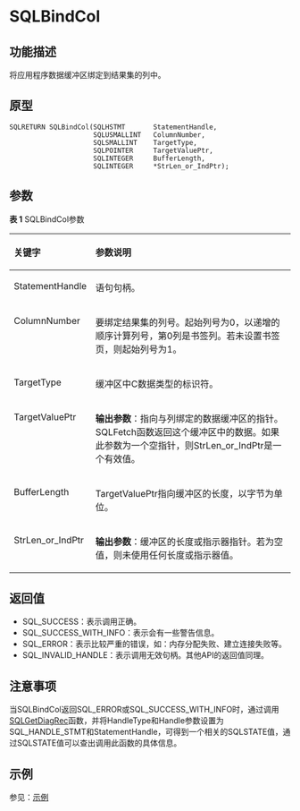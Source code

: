 # SQLBindCol<a name="ZH-CN_TOPIC_0242371440"></a>

## 功能描述<a name="zh-cn_topic_0238272886_zh-cn_topic_0237120416_zh-cn_topic_0059779335_s20aba247faad4486a9207cbeafeadb20"></a>

将应用程序数据缓冲区绑定到结果集的列中。

## 原型<a name="zh-cn_topic_0238272886_zh-cn_topic_0237120416_zh-cn_topic_0059779335_sc0a085a7e70b42b49cf7383da395ecff"></a>

```
SQLRETURN SQLBindCol(SQLHSTMT       StatementHandle,    
                     SQLUSMALLINT   ColumnNumber,     
                     SQLSMALLINT    TargetType,
                     SQLPOINTER     TargetValuePtr,
                     SQLINTEGER     BufferLength,
                     SQLINTEGER     *StrLen_or_IndPtr);
```

## 参数<a name="zh-cn_topic_0238272886_zh-cn_topic_0237120416_zh-cn_topic_0059779335_s2841a8589657411785ffbc5592840769"></a>

**表 1**  SQLBindCol参数

<a name="zh-cn_topic_0238272886_zh-cn_topic_0237120416_zh-cn_topic_0059779335_t7f7fe1edade94362b89ebdef0b3126a6"></a>
<table><thead align="left"><tr id="zh-cn_topic_0238272886_zh-cn_topic_0237120416_zh-cn_topic_0059779335_r72a30279067e460fad862a72def9b6e1"><th class="cellrowborder" valign="top" width="23.27%" id="mcps1.2.3.1.1"><p id="zh-cn_topic_0238272886_zh-cn_topic_0237120416_zh-cn_topic_0059779335_ac7920d1a4420479097098517698b1203"><a name="zh-cn_topic_0238272886_zh-cn_topic_0237120416_zh-cn_topic_0059779335_ac7920d1a4420479097098517698b1203"></a><a name="zh-cn_topic_0238272886_zh-cn_topic_0237120416_zh-cn_topic_0059779335_ac7920d1a4420479097098517698b1203"></a><strong id="zh-cn_topic_0238272886_zh-cn_topic_0237120416_zh-cn_topic_0059779335_ae3b4440781a24c7d8bed878942b46f96"><a name="zh-cn_topic_0238272886_zh-cn_topic_0237120416_zh-cn_topic_0059779335_ae3b4440781a24c7d8bed878942b46f96"></a><a name="zh-cn_topic_0238272886_zh-cn_topic_0237120416_zh-cn_topic_0059779335_ae3b4440781a24c7d8bed878942b46f96"></a>关键字</strong></p>
</th>
<th class="cellrowborder" valign="top" width="76.73%" id="mcps1.2.3.1.2"><p id="zh-cn_topic_0238272886_zh-cn_topic_0237120416_zh-cn_topic_0059779335_a4d0fbdd3d7a64b199c050ae0ad075667"><a name="zh-cn_topic_0238272886_zh-cn_topic_0237120416_zh-cn_topic_0059779335_a4d0fbdd3d7a64b199c050ae0ad075667"></a><a name="zh-cn_topic_0238272886_zh-cn_topic_0237120416_zh-cn_topic_0059779335_a4d0fbdd3d7a64b199c050ae0ad075667"></a><strong id="zh-cn_topic_0238272886_zh-cn_topic_0237120416_zh-cn_topic_0059779335_aafeaef49130b4575b44577a4f33cf3f3"><a name="zh-cn_topic_0238272886_zh-cn_topic_0237120416_zh-cn_topic_0059779335_aafeaef49130b4575b44577a4f33cf3f3"></a><a name="zh-cn_topic_0238272886_zh-cn_topic_0237120416_zh-cn_topic_0059779335_aafeaef49130b4575b44577a4f33cf3f3"></a>参数说明</strong></p>
</th>
</tr>
</thead>
<tbody><tr id="zh-cn_topic_0238272886_zh-cn_topic_0237120416_zh-cn_topic_0059779335_rfa83bbcc32f142a3a9af948e06e8e0bb"><td class="cellrowborder" valign="top" width="23.27%" headers="mcps1.2.3.1.1 "><p id="zh-cn_topic_0238272886_zh-cn_topic_0237120416_zh-cn_topic_0059779335_a86f9cfc2b6ff4f20a8d5df63c06236fb"><a name="zh-cn_topic_0238272886_zh-cn_topic_0237120416_zh-cn_topic_0059779335_a86f9cfc2b6ff4f20a8d5df63c06236fb"></a><a name="zh-cn_topic_0238272886_zh-cn_topic_0237120416_zh-cn_topic_0059779335_a86f9cfc2b6ff4f20a8d5df63c06236fb"></a>StatementHandle</p>
</td>
<td class="cellrowborder" valign="top" width="76.73%" headers="mcps1.2.3.1.2 "><p id="zh-cn_topic_0238272886_zh-cn_topic_0237120416_zh-cn_topic_0059779335_a35141cc74911451ab5b7bcba8069ccb7"><a name="zh-cn_topic_0238272886_zh-cn_topic_0237120416_zh-cn_topic_0059779335_a35141cc74911451ab5b7bcba8069ccb7"></a><a name="zh-cn_topic_0238272886_zh-cn_topic_0237120416_zh-cn_topic_0059779335_a35141cc74911451ab5b7bcba8069ccb7"></a>语句句柄。</p>
</td>
</tr>
<tr id="zh-cn_topic_0238272886_zh-cn_topic_0237120416_zh-cn_topic_0059779335_r4a7ef1c7e62f464ab72600b1db11039c"><td class="cellrowborder" valign="top" width="23.27%" headers="mcps1.2.3.1.1 "><p id="zh-cn_topic_0238272886_zh-cn_topic_0237120416_zh-cn_topic_0059779335_a98a0ed7d8b0641eca0be869c5db7a769"><a name="zh-cn_topic_0238272886_zh-cn_topic_0237120416_zh-cn_topic_0059779335_a98a0ed7d8b0641eca0be869c5db7a769"></a><a name="zh-cn_topic_0238272886_zh-cn_topic_0237120416_zh-cn_topic_0059779335_a98a0ed7d8b0641eca0be869c5db7a769"></a>ColumnNumber</p>
</td>
<td class="cellrowborder" valign="top" width="76.73%" headers="mcps1.2.3.1.2 "><p id="zh-cn_topic_0238272886_zh-cn_topic_0237120416_zh-cn_topic_0059779335_aedf9517a97bf4396b931807eeaa5f298"><a name="zh-cn_topic_0238272886_zh-cn_topic_0237120416_zh-cn_topic_0059779335_aedf9517a97bf4396b931807eeaa5f298"></a><a name="zh-cn_topic_0238272886_zh-cn_topic_0237120416_zh-cn_topic_0059779335_aedf9517a97bf4396b931807eeaa5f298"></a>要绑定结果集的列号。起始列号为0，以递增的顺序计算列号，第0列是书签列。若未设置书签页，则起始列号为1。</p>
</td>
</tr>
<tr id="zh-cn_topic_0238272886_zh-cn_topic_0237120416_zh-cn_topic_0059779335_r6b8382814fac430c9bf4db6e196bef7f"><td class="cellrowborder" valign="top" width="23.27%" headers="mcps1.2.3.1.1 "><p id="zh-cn_topic_0238272886_zh-cn_topic_0237120416_zh-cn_topic_0059779335_a840906d6fab14950843227928136f0cd"><a name="zh-cn_topic_0238272886_zh-cn_topic_0237120416_zh-cn_topic_0059779335_a840906d6fab14950843227928136f0cd"></a><a name="zh-cn_topic_0238272886_zh-cn_topic_0237120416_zh-cn_topic_0059779335_a840906d6fab14950843227928136f0cd"></a>TargetType</p>
</td>
<td class="cellrowborder" valign="top" width="76.73%" headers="mcps1.2.3.1.2 "><p id="zh-cn_topic_0238272886_zh-cn_topic_0237120416_zh-cn_topic_0059779335_a616999bf01f44f1a88623f36ecb1927d"><a name="zh-cn_topic_0238272886_zh-cn_topic_0237120416_zh-cn_topic_0059779335_a616999bf01f44f1a88623f36ecb1927d"></a><a name="zh-cn_topic_0238272886_zh-cn_topic_0237120416_zh-cn_topic_0059779335_a616999bf01f44f1a88623f36ecb1927d"></a>缓冲区中C数据类型的标识符。</p>
</td>
</tr>
<tr id="zh-cn_topic_0238272886_zh-cn_topic_0237120416_zh-cn_topic_0059779335_r3f42cec37f3c461ca85429ed0295e46f"><td class="cellrowborder" valign="top" width="23.27%" headers="mcps1.2.3.1.1 "><p id="zh-cn_topic_0238272886_zh-cn_topic_0237120416_zh-cn_topic_0059779335_aa94b2a92905e405993904c14900f8287"><a name="zh-cn_topic_0238272886_zh-cn_topic_0237120416_zh-cn_topic_0059779335_aa94b2a92905e405993904c14900f8287"></a><a name="zh-cn_topic_0238272886_zh-cn_topic_0237120416_zh-cn_topic_0059779335_aa94b2a92905e405993904c14900f8287"></a>TargetValuePtr</p>
</td>
<td class="cellrowborder" valign="top" width="76.73%" headers="mcps1.2.3.1.2 "><p id="zh-cn_topic_0238272886_zh-cn_topic_0237120416_zh-cn_topic_0059779335_af54c62cd94d0485d8c3aa2cb8254fd3e"><a name="zh-cn_topic_0238272886_zh-cn_topic_0237120416_zh-cn_topic_0059779335_af54c62cd94d0485d8c3aa2cb8254fd3e"></a><a name="zh-cn_topic_0238272886_zh-cn_topic_0237120416_zh-cn_topic_0059779335_af54c62cd94d0485d8c3aa2cb8254fd3e"></a><strong id="zh-cn_topic_0238272886_zh-cn_topic_0237120416_zh-cn_topic_0059779335_a025432cf0191435aa9581271363602b1"><a name="zh-cn_topic_0238272886_zh-cn_topic_0237120416_zh-cn_topic_0059779335_a025432cf0191435aa9581271363602b1"></a><a name="zh-cn_topic_0238272886_zh-cn_topic_0237120416_zh-cn_topic_0059779335_a025432cf0191435aa9581271363602b1"></a>输出参数</strong>：指向与列绑定的数据缓冲区的指针。SQLFetch函数返回这个缓冲区中的数据。如果此参数为一个空指针，则StrLen_or_IndPtr是一个有效值。</p>
</td>
</tr>
<tr id="zh-cn_topic_0238272886_zh-cn_topic_0237120416_zh-cn_topic_0059779335_rb83e445fa64d43acbd64d9d5e18ee436"><td class="cellrowborder" valign="top" width="23.27%" headers="mcps1.2.3.1.1 "><p id="zh-cn_topic_0238272886_zh-cn_topic_0237120416_zh-cn_topic_0059779335_a8a20742c0ba549afbfef0e5b0ea212e0"><a name="zh-cn_topic_0238272886_zh-cn_topic_0237120416_zh-cn_topic_0059779335_a8a20742c0ba549afbfef0e5b0ea212e0"></a><a name="zh-cn_topic_0238272886_zh-cn_topic_0237120416_zh-cn_topic_0059779335_a8a20742c0ba549afbfef0e5b0ea212e0"></a>BufferLength</p>
</td>
<td class="cellrowborder" valign="top" width="76.73%" headers="mcps1.2.3.1.2 "><p id="zh-cn_topic_0238272886_zh-cn_topic_0237120416_zh-cn_topic_0059779335_a2cff0048329043e3af3a1b6176b2b877"><a name="zh-cn_topic_0238272886_zh-cn_topic_0237120416_zh-cn_topic_0059779335_a2cff0048329043e3af3a1b6176b2b877"></a><a name="zh-cn_topic_0238272886_zh-cn_topic_0237120416_zh-cn_topic_0059779335_a2cff0048329043e3af3a1b6176b2b877"></a>TargetValuePtr指向缓冲区的长度，以字节为单位。</p>
</td>
</tr>
<tr id="zh-cn_topic_0238272886_zh-cn_topic_0237120416_zh-cn_topic_0059779335_rc74b270421da4002a3ae9c5f78021e83"><td class="cellrowborder" valign="top" width="23.27%" headers="mcps1.2.3.1.1 "><p id="zh-cn_topic_0238272886_zh-cn_topic_0237120416_zh-cn_topic_0059779335_adbb18013cfe746a4b3ac36fc398f4e3c"><a name="zh-cn_topic_0238272886_zh-cn_topic_0237120416_zh-cn_topic_0059779335_adbb18013cfe746a4b3ac36fc398f4e3c"></a><a name="zh-cn_topic_0238272886_zh-cn_topic_0237120416_zh-cn_topic_0059779335_adbb18013cfe746a4b3ac36fc398f4e3c"></a>StrLen_or_IndPtr</p>
</td>
<td class="cellrowborder" valign="top" width="76.73%" headers="mcps1.2.3.1.2 "><p id="zh-cn_topic_0238272886_zh-cn_topic_0237120416_zh-cn_topic_0059779335_a4f2a60901d4946c8b8d832116e826e2c"><a name="zh-cn_topic_0238272886_zh-cn_topic_0237120416_zh-cn_topic_0059779335_a4f2a60901d4946c8b8d832116e826e2c"></a><a name="zh-cn_topic_0238272886_zh-cn_topic_0237120416_zh-cn_topic_0059779335_a4f2a60901d4946c8b8d832116e826e2c"></a><strong id="zh-cn_topic_0238272886_zh-cn_topic_0237120416_zh-cn_topic_0059779335_a9f45f67970c7417b865a2b14be711be6"><a name="zh-cn_topic_0238272886_zh-cn_topic_0237120416_zh-cn_topic_0059779335_a9f45f67970c7417b865a2b14be711be6"></a><a name="zh-cn_topic_0238272886_zh-cn_topic_0237120416_zh-cn_topic_0059779335_a9f45f67970c7417b865a2b14be711be6"></a>输出参数</strong>：缓冲区的长度或指示器指针。若为空值，则未使用任何长度或指示器值。</p>
</td>
</tr>
</tbody>
</table>

## 返回值<a name="zh-cn_topic_0238272886_zh-cn_topic_0237120416_zh-cn_topic_0059779335_s665d7a82265e43e9912a556d627ce508"></a>

-   SQL\_SUCCESS：表示调用正确。
-   SQL\_SUCCESS\_WITH\_INFO：表示会有一些警告信息。
-   SQL\_ERROR：表示比较严重的错误，如：内存分配失败、建立连接失败等。
-   SQL\_INVALID\_HANDLE：表示调用无效句柄。其他API的返回值同理。

## 注意事项<a name="zh-cn_topic_0238272886_zh-cn_topic_0237120416_zh-cn_topic_0059779335_sf12dfc561de44c8a9e952a9b13eda981"></a>

当SQLBindCol返回SQL\_ERROR或SQL\_SUCCESS\_WITH\_INFO时，通过调用[SQLGetDiagRec](SQLGetDiagRec.md#ZH-CN_TOPIC_0242371454)函数，并将HandleType和Handle参数设置为SQL\_HANDLE\_STMT和StatementHandle，可得到一个相关的SQLSTATE值，通过SQLSTATE值可以查出调用此函数的具体信息。

## 示例<a name="zh-cn_topic_0238272886_zh-cn_topic_0237120416_zh-cn_topic_0059779335_sd5d16919fd6141598535fc735a91d4df"></a>

参见：[示例](示例.md#ZH-CN_TOPIC_0242377033)

